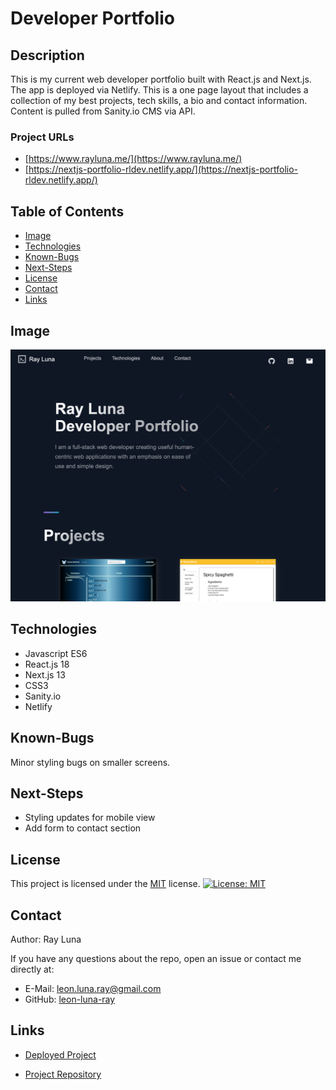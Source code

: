 # Developer Portfolio

## Description

This is my current web developer portfolio built with React.js and Next.js. The app is deployed via Netlify. This is a one page layout that includes a collection of my best projects, tech skills, a bio and contact information. Content is pulled from Sanity.io CMS via API.

### Project URLs
- [https://www.rayluna.me/](https://www.rayluna.me/)
- [https://nextjs-portfolio-rldev.netlify.app/](https://nextjs-portfolio-rldev.netlify.app/)


## Table of Contents

- [Image](#image)
- [Technologies](#technologies)
- [Known-Bugs](#known-bugs)
- [Next-Steps](#next-steps)
- [License](#license)
- [Contact](#contact)
- [Links](#links)

## Image

![Screenshot](./public/images/dev-portfolio.png)

## Technologies

- Javascript ES6
- React.js 18
- Next.js 13
- CSS3
- Sanity.io
- Netlify

## Known-Bugs

Minor styling bugs on smaller screens.

## Next-Steps

- Styling updates for mobile view
- Add form to contact section

## License

This project is licensed under the [MIT](https://opensource.org/licenses/MIT) license.
[![License: MIT](https://img.shields.io/badge/License-MIT-yellow.svg)](https://opensource.org/licenses/MIT)

## Contact

Author: Ray Luna

If you have any questions about the repo, open an issue or contact me directly at:

- E-Mail: leon.luna.ray@gmail.com
- GitHub: [leon-luna-ray](https://github.com/leon-luna-ray)

## Links

- [Deployed Project](https://rluna-dev-portfolio.netlify.app/)

- [Project Repository](https://github.com/leon-luna-ray/readme-generator)
